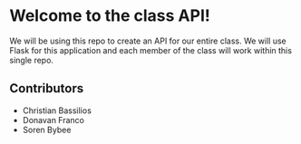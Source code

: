 # Welcome to the class API!

We will be using this repo to create an API for our entire class. We will use Flask for this application and each member of the class will work within this single repo.

## Contributors

* Christian Bassilios
* Donavan Franco
* Soren Bybee
